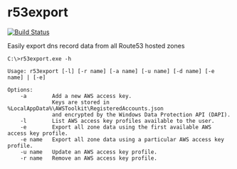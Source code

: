 # r53export

[![Build Status](https://ci.appveyor.com/api/projects/status/github/Pingfu/r53export?branch=master&svg=true)](https://ci.appveyor.com/project/Pingfu/r53export)

Easily export dns record data from all Route53 hosted zones

```
C:\>r53export.exe -h

Usage: r53export [-l] [-r name] [-a name] [-u name] [-d name] [-e name] | [-e]

Options:
    -a        Add a new AWS access key.
              Keys are stored in %LocalAppData%\AWSToolkit\RegisteredAccounts.json
              and encrypted by the Windows Data Protection API (DAPI).
    -l        List AWS access key profiles available to the user.
    -e        Export all zone data using the first available AWS access key profile.
    -e name   Export all zone data using a particular AWS access key profile.
    -u name   Update an AWS access key profile.
    -r name   Remove an AWS access key profile.
```